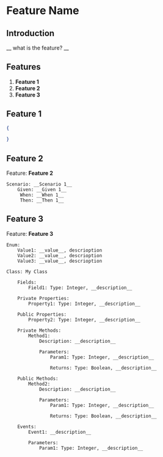 # __Feature Name__

## Introduction
__ what is the feature? __

## Features

1. __Feature 1__
2. __Feature 2__
3. __Feature 3__

## __Feature 1__

```json
{
    
}
```

## __Feature 2__

Feature: __Feature 2__

    Scenario: __Scenario 1__
        Given: __Given 1__
         When: __When 1__
         Then: __Then 1__


## __Feature 3__

Feature: __Feature 3__

    Enum:
        Value1: __value__, descrioption
        Value2: __value__, descrioption
        Value3: __value__, descrioption

    Class: My Class

        Fields:
            Field1: Type: Integer, __description__

        Private Properties:
            Property1: Type: Integer, __description__

        Public Properties:
            Property2: Type: Integer, __description__

        Private Methods:
            Method1:
                Description: __description__

                Parameters: 
                    Param1: Type: Integer, __description__

                    Returns: Type: Boolean, __description__

        Public Methods:
            Method2:
                Description: __description__

                Parameters: 
                    Param1: Type: Integer, __description__

                    Returns: Type: Boolean, __description__

        Events:
            Event1: __description__

            Parameters: 
                Param1: Type: Integer, __description__

